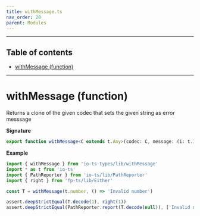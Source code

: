 ```yaml
---
title: withMessage.ts
nav_order: 28
parent: Modules
---
```


---

<h2 class="text-delta">Table of contents</h2>

- [withMessage (function)](#withmessage-function)

---

# withMessage (function)

Returns a clone of the given codec that sets the given string as error messsage

**Signature**

```ts
export function withMessage<C extends t.Any>(codec: C, message: (i: t.InputOf<C>) => string): C { ... }
```

**Example**

```ts
import { withMessage } from 'io-ts-types/lib/withMessage'
import * as t from 'io-ts'
import { PathReporter } from 'io-ts/lib/PathReporter'
import { right } from 'fp-ts/lib/Either'

const T = withMessage(t.number, () => 'Invalid number')

assert.deepStrictEqual(T.decode(1), right(1))
assert.deepStrictEqual(PathReporter.report(T.decode(null)), ['Invalid number'])
```
